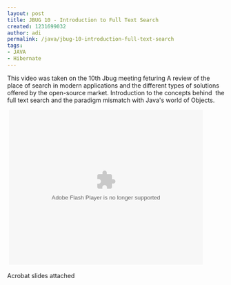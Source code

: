 ```yaml
---
layout: post
title: JBUG 10 - Introduction to Full Text Search
created: 1231699032
author: adi
permalink: /java/jbug-10-introduction-full-text-search
tags:
- JAVA
- Hibernate
---
```

<p>This video was taken on the 10th Jbug meeting feturing A review of the place of search in modern applications and the different types of solutions offered by the open-source market. Introduction to the concepts behind&nbsp; the full text search and the paradigm mismatch with Java's world of Objects.</p>
<!--break-->
<p>&nbsp;<embed width="450" height="359" src="http://blip.tv/play/grVL5a9NAA" type="application/x-shockwave-flash" allowscriptaccess="always" allowfullscreen="true"></embed></p>
<p>Acrobat slides attached</p>
